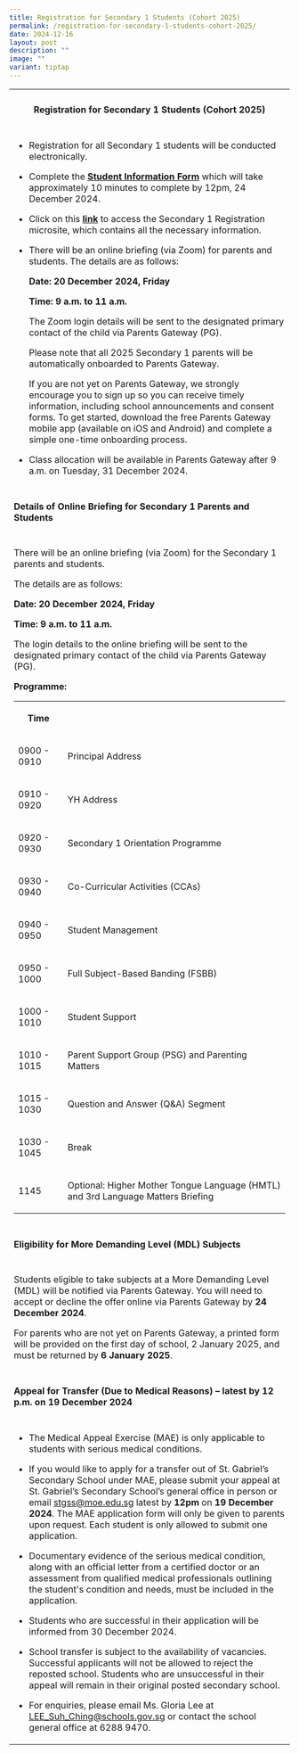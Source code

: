 ```yaml
---
title: Registration for Secondary 1 Students (Cohort 2025)
permalink: /registration-for-secondary-1-students-cohort-2025/
date: 2024-12-16
layout: post
description: ""
image: ""
variant: tiptap
---
```

<table style="minWidth: 25px">
<colgroup>
<col>
</colgroup>
<tbody>
<tr>
<th rowspan="1" colspan="1">
<h4><strong>Registration for Secondary 1 Students (Cohort 2025)</strong></h4>
</th>
</tr>
<tr>
<td rowspan="1" colspan="1">
<ul data-tight="true" class="tight">
<li>
<p>Registration for all Secondary 1 students will be conducted electronically.</p>
</li>
<li>
<p>Complete the <strong><a href="https://form.gov.sg/674959bc93a76913717e1a29" rel="noopener nofollow" target="_blank">Student Information Form</a></strong> which
will take approximately 10 minutes to complete by 12pm, 24 December 2024.</p>
</li>
<li>
<p>Click on this <strong><a href="http://go.gov.sg/sgsssec1registration2025" rel="noopener nofollow" target="_blank">link</a></strong> to
access the Secondary 1 Registration microsite, which contains all the necessary
information.</p>
</li>
<li>
<p>There will be an online briefing (via Zoom) for parents and students.
The details are as follows:</p>
<p><strong>Date: 20 December 2024, Friday</strong>
</p>
<p><strong>Time: 9 a.m. to 11 a.m.</strong>
</p>
<p>The Zoom login details will be sent to the designated primary contact
of the child via Parents Gateway (PG).</p>
<p>Please note that all 2025 Secondary 1 parents will be automatically onboarded
to Parents Gateway.</p>
<p>If you are not yet on Parents Gateway, we strongly encourage you to sign
up so you can receive timely information, including school announcements
and consent forms. To get started, download the free Parents Gateway mobile
app (available on iOS and Android) and complete a simple one-time onboarding
process.</p>
</li>
<li>
<p>Class allocation will be available in Parents Gateway after 9 a.m. on
Tuesday, 31 December 2024.</p>
</li>
</ul>
</td>
</tr>
<tr>
<td rowspan="1" colspan="1">
<h4><strong>Details of Online Briefing for Secondary 1 Parents and Students</strong></h4>
</td>
</tr>
<tr>
<td rowspan="1" colspan="1">
<p>There will be an online briefing (via Zoom) for the Secondary 1 parents
and students.</p>
<p>The details are as follows:</p>
<p><strong>Date: 20 December 2024, Friday</strong>
</p>
<p><strong>Time: 9 a.m. to 11 a.m.</strong>
</p>
<p>The login details to the online briefing will be sent to the designated
primary contact of the child via Parents Gateway (PG).</p>
<p><strong>Programme:</strong>
</p>
<table style="minWidth: 100px">
<colgroup>
<col>
<col>
<col>
<col>
</colgroup>
<tbody>
<tr>
<th rowspan="1" colspan="2">
<p></p>
<p>Time</p>
</th>
<th rowspan="1" colspan="2">
<p></p>
</th>
</tr>
<tr>
<td rowspan="1" colspan="2">
<p>0900 - 0910</p>
</td>
<td rowspan="1" colspan="2">
<p>Principal Address</p>
</td>
</tr>
<tr>
<td rowspan="1" colspan="2">
<p>0910 - 0920</p>
</td>
<td rowspan="1" colspan="2">
<p>YH Address</p>
</td>
</tr>
<tr>
<td rowspan="1" colspan="2">
<p>0920 - 0930</p>
</td>
<td rowspan="1" colspan="2">
<p>Secondary 1 Orientation Programme</p>
</td>
</tr>
<tr>
<td rowspan="1" colspan="2">
<p>0930 - 0940</p>
</td>
<td rowspan="1" colspan="2">
<p>Co-Curricular Activities (CCAs)</p>
</td>
</tr>
<tr>
<td rowspan="1" colspan="2">
<p>0940 - 0950</p>
</td>
<td rowspan="1" colspan="2">
<p>Student Management</p>
</td>
</tr>
<tr>
<td rowspan="1" colspan="2">
<p>0950 - 1000</p>
</td>
<td rowspan="1" colspan="2">
<p>Full Subject-Based Banding (FSBB)</p>
</td>
</tr>
<tr>
<td rowspan="1" colspan="2">
<p>1000 - 1010</p>
</td>
<td rowspan="1" colspan="2">
<p>Student Support</p>
</td>
</tr>
<tr>
<td rowspan="1" colspan="2">
<p>1010 - 1015</p>
</td>
<td rowspan="1" colspan="2">
<p>Parent Support Group (PSG) and Parenting Matters</p>
</td>
</tr>
<tr>
<td rowspan="1" colspan="2">
<p>1015 - 1030</p>
</td>
<td rowspan="1" colspan="2">
<p>Question and Answer (Q&amp;A) Segment</p>
</td>
</tr>
<tr>
<td rowspan="1" colspan="2">
<p>1030 - 1045</p>
</td>
<td rowspan="1" colspan="2">
<p>Break</p>
</td>
</tr>
<tr>
<td rowspan="1" colspan="2">
<p>1145</p>
</td>
<td rowspan="1" colspan="2">
<p>Optional: Higher Mother Tongue Language (HMTL) and 3rd Language Matters
Briefing</p>
</td>
</tr>
</tbody>
</table>
<p></p>
</td>
</tr>
<tr>
<td rowspan="1" colspan="1">
<h4><strong>Eligibility for More Demanding Level (MDL) Subjects</strong></h4>
</td>
</tr>
<tr>
<td rowspan="1" colspan="1">
<p>Students eligible to take subjects at a More Demanding Level (MDL) will
be notified via Parents Gateway. You will need to accept or decline the
offer online via Parents Gateway by <strong>24 December 2024</strong>.</p>
<p>For parents who are not yet on Parents Gateway, a printed form will be
provided on the first day of school, 2 January 2025, and must be returned
by <strong>6 January 2025</strong>.</p>
<p></p>
</td>
</tr>
<tr>
<td rowspan="1" colspan="1">
<h4><strong>Appeal for Transfer (Due to Medical Reasons) – latest by 12 p.m. on 19 December 2024</strong></h4>
</td>
</tr>
<tr>
<td rowspan="1" colspan="1">
<ul data-tight="true" class="tight">
<li>
<p>The Medical Appeal Exercise (MAE) is only applicable to students with
serious medical conditions.</p>
</li>
<li>
<p>If you would like to apply for a transfer out of St. Gabriel’s Secondary
School under MAE, please submit your appeal at St. Gabriel’s Secondary
School’s general office in person or email <a href="mailto:stgss@moe.edu.sg" rel="noopener noreferrer nofollow" target="_blank">stgss@moe.edu.sg</a> latest by <strong>12pm</strong> on <strong>19 December 2024</strong>.
The MAE application form will only be given to parents upon request. Each
student is only allowed to submit one application.</p>
</li>
<li>
<p>Documentary evidence of the serious medical condition, along with an official
letter from a certified doctor or an assessment from qualified medical
professionals outlining the student's condition and needs, must be included
in the application.</p>
</li>
<li>
<p>Students who are successful in their application will be informed from
30 December 2024.</p>
</li>
<li>
<p>School transfer is subject to the availability of vacancies. Successful
applicants will not be allowed to reject the reposted school. Students
who are unsuccessful in their appeal will remain in their original posted
secondary school.</p>
</li>
<li>
<p>For enquiries, please email Ms. Gloria Lee at <a href="mailto:LEE_Suh_Ching@schools.gov.sg" rel="noopener noreferrer nofollow" target="_blank">LEE_Suh_Ching@schools.gov.sg</a> or
contact the school general office at 6288 9470.</p>
</li>
</ul>
</td>
</tr>
</tbody>
</table>
<p></p>
<p></p>